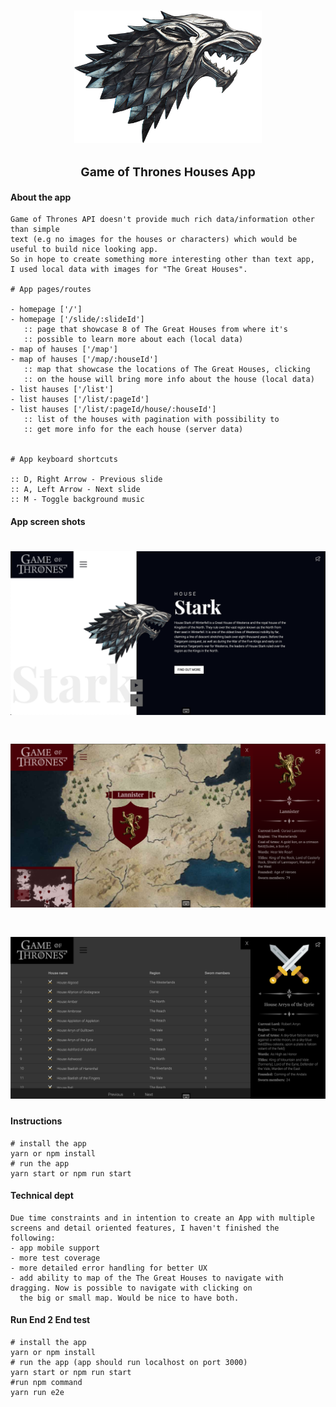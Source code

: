 <h1 align="center">
  <img src="https://raw.githubusercontent.com/edindelan/got/master/src/assets/images/houses/house1.png" width="300">
</h1>

<h3 align="center" style="font-size: 1.2rem;">Game of Thrones Houses App</p>

#### About the app
```
Game of Thrones API doesn't provide much rich data/information other than simple 
text (e.g no images for the houses or characters) which would be useful to build nice looking app. 
So in hope to create something more interesting other than text app, 
I used local data with images for "The Great Houses".

# App pages/routes

- homepage ['/']
- homepage ['/slide/:slideId']
   :: page that showcase 8 of The Great Houses from where it's 
   :: possible to learn more about each (local data)
- map of hauses ['/map']
- map of hauses ['/map/:houseId']
   :: map that showcase the locations of The Great Houses, clicking 
   :: on the house will bring more info about the house (local data)
- list hauses ['/list']
- list hauses ['/list/:pageId']   
- list hauses ['/list/:pageId/house/:houseId']     
   :: list of the houses with pagination with possibility to 
   :: get more info for the each house (server data)
   

# App keyboard shortcuts

:: D, Right Arrow - Previous slide
:: A, Left Arrow - Next slide
:: M - Toggle background music 
```

#### App screen shots

<h1 align="center">
  <img src="https://raw.githubusercontent.com/edindelan/got/master/src/misc/screen-1.png" width="auto">
</h1>

<h1 align="center">
  <img src="https://raw.githubusercontent.com/edindelan/got/master/src/misc/screen-2.png" width="auto">
</h1>

<h1 align="center">
  <img src="https://raw.githubusercontent.com/edindelan/got/master/src/misc/screen-3.png" width="auto">
</h1>

#### Instructions
```
# install the app 
yarn or npm install
# run the app 
yarn start or npm run start
```

#### Technical dept

```
Due time constraints and in intention to create an App with multiple screens and detail oriented features, I haven't finished the following: 
- app mobile support
- more test coverage 
- more detailed error handling for better UX 
- add ability to map of the The Great Houses to navigate with dragging. Now is possible to navigate with clicking on 
  the big or small map. Would be nice to have both.
```

#### Run End 2 End test

```
# install the app 
yarn or npm install
# run the app (app should run localhost on port 3000)
yarn start or npm run start 
#run npm command 
yarn run e2e
```
